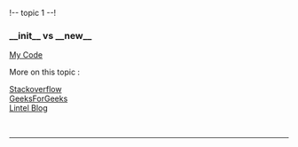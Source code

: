 !-- topic 1 --! 

<h3> __init__ vs __new__ </h3>

<a href="/practice_1_init_new.py">My Code</a> 

More on this topic : 

<a href="https://stackoverflow.com/questions/674304/why-is-init-always-called-after-new">Stackoverflow</a> 
<br>
<a href="https://www.geeksforgeeks.org/__new__-in-python/">GeeksForGeeks</a> 
<br>
<a href="https://howto.lintel.in/python-__new__-magic-method-explained/">Lintel Blog</a> 

<br>

<hr>
 